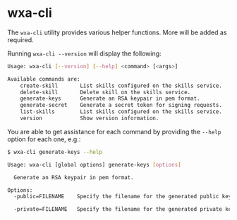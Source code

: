 # wxa-cli

The `wxa-cli` utility provides various helper functions. More will be added as required.

Running `wxa-cli --version` will display the following:

```sh
Usage: wxa-cli [--version] [--help] <command> [<args>]

Available commands are:
    create-skill       List skills configured on the skills service.
    delete-skill       Delete skill on the skills service.
    generate-keys      Generate an RSA keypair in pem format.
    generate-secret    Generate a secret token for signing requests.
    list-skills        List skills configured on the skills service.
    version            Show version information.
```

You are able to get assistance for each command by providing the `--help` option for each one, e.g.:

```sh
$ wxa-cli generate-keys --help

Usage: wxa-cli [global options] generate-keys [options]

  Generate an RSA keypair in pem format.

Options:
  -public=FILENAME    Specify the filename for the generated public key. Default "public.pem".

  -private=FILENAME   Specify the filename for the generated private key. Default "private.pem".
```
